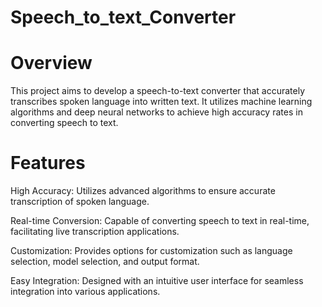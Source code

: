 # Speech_to_text_Converter
# Overview
This project aims to develop a speech-to-text converter that accurately transcribes spoken language into written text. It utilizes machine learning algorithms and deep neural networks to achieve high accuracy rates in converting speech to text.

# Features
High Accuracy: Utilizes advanced algorithms to ensure accurate transcription of spoken language.

Real-time Conversion: Capable of converting speech to text in real-time, facilitating live transcription applications.

Customization: Provides options for customization such as language selection, model selection, and output format.

Easy Integration: Designed with an intuitive user interface for seamless integration into various applications.
